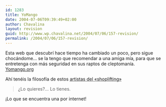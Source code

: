 ```yaml
---
id: 1283
title: YoMango
date: 2004-07-06T09:39:49+02:00
author: Chavalina
layout: revision
guid: http://www.wp.chavalina.net/2004/07/06/157-revision/
permalink: /2004/07/06/157-revision/
---
```

Esta web que descubr&iacute; hace tiempo ha cambiado un poco, pero sigue chocándome… se la tengo que recomendar a una amiga m&iacute;a, para que se entretenga con más seguridad en sus raptos de cleptoman&iacute;a.  
<a href=http://www.yomango.org target=&prime;_blank&prime;>Yomango.org</a> 

Ah&iacute; tenéis la filosof&iacute;a de estos <acronym title="mangantes de toda la vida">artistas del «shoplifting»</acronym>

> &iquest;Lo quieres?… Lo tienes.

&iexcl;Lo que se encuentra una por internet!